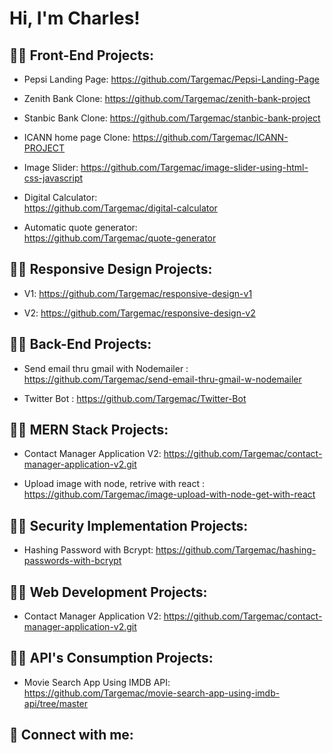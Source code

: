 # Hi, I'm Charles!

<!--
**Targemac/Targemac** is a ✨ _special_ ✨ repository because its `README.md` (this file) appears on your GitHub profile.

Here are some ideas to get you started:

- 🔭 I’m currently working on ...
- 🌱 I’m currently learning ...
- 👯 I’m looking to collaborate on ...
- 🤔 I’m looking for help with ...
- 💬 Ask me about ...
- 📫 How to reach me: ...
- 😄 Pronouns: ...
- ⚡ Fun fact: ...
-->
## 👨‍💻 Front-End Projects:
* Pepsi Landing Page: 
https://github.com/Targemac/Pepsi-Landing-Page

* Zenith Bank Clone: 
https://github.com/Targemac/zenith-bank-project

* Stanbic Bank Clone: 
https://github.com/Targemac/stanbic-bank-project

* ICANN home page Clone: 
https://github.com/Targemac/ICANN-PROJECT

* Image Slider: 
https://github.com/Targemac/image-slider-using-html-css-javascript

* Digital Calculator:  
https://github.com/Targemac/digital-calculator

* Automatic quote generator:   
https://github.com/Targemac/quote-generator

## 👨‍💻 Responsive Design Projects:
* V1: https://github.com/Targemac/responsive-design-v1

* V2: https://github.com/Targemac/responsive-design-v2 


## 👨‍💻 Back-End Projects:
* Send email thru gmail with Nodemailer :
https://github.com/Targemac/send-email-thru-gmail-w-nodemailer

* Twitter Bot :
https://github.com/Targemac/Twitter-Bot


## 👨‍💻 MERN Stack Projects:
* Contact Manager Application V2:
https://github.com/Targemac/contact-manager-application-v2.git

* Upload image with node, retrive with react :
https://github.com/Targemac/image-upload-with-node-get-with-react

## 👨‍💻 Security Implementation Projects:
* Hashing Password with Bcrypt:
https://github.com/Targemac/hashing-passwords-with-bcrypt

## 👨‍💻 Web Development Projects:
* Contact Manager Application V2:
https://github.com/Targemac/contact-manager-application-v2.git

## 👨‍💻 API's Consumption Projects:
* Movie Search App Using IMDB API:
https://github.com/Targemac/movie-search-app-using-imdb-api/tree/master



## 🤳 Connect with me:
